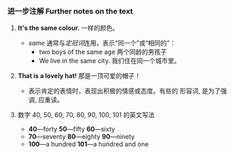 ### 进一步注解 Further notes on the text

1. **It's the same colour.** 一样的颜色。
   - *same* 通常与*定冠词*连用，表示“同一个”或“相同的”：
     - two boys of the same age 两个同龄的男孩子
     - We live in the same city. 我们住在同一个城市里。

2. **That is a lovely hat!** 那是一顶可爱的帽子！
   - 表示肯定的表情时，表现出积极的情感或态度。有些的 形容词, 是为了强调, 应重读。

3. 数字 40, 50, 60, 70, 80, 90, 100, 101 的英文写法
   - **40**—forty       **50**—fifty        **60**—sixty
   - **70**—seventy     **80**—eighty      **90**—ninety 
   - **100**—a hundred    **101**—a hundred and one 
